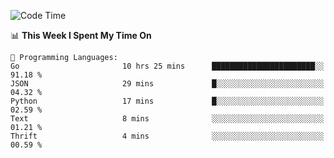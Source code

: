 <!--START_SECTION:waka-->
![Code Time](http://img.shields.io/badge/Code%20Time-653%20hrs%202%20mins-blue)

📊 **This Week I Spent My Time On** 

```text
💬 Programming Languages: 
Go                       10 hrs 25 mins      ███████████████████████░░   91.18 % 
JSON                     29 mins             █░░░░░░░░░░░░░░░░░░░░░░░░   04.32 % 
Python                   17 mins             █░░░░░░░░░░░░░░░░░░░░░░░░   02.59 % 
Text                     8 mins              ░░░░░░░░░░░░░░░░░░░░░░░░░   01.21 % 
Thrift                   4 mins              ░░░░░░░░░░░░░░░░░░░░░░░░░   00.59 % 
```


<!--END_SECTION:waka-->